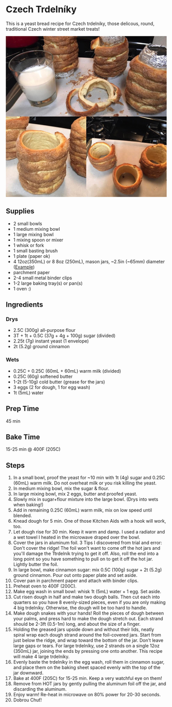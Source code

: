 # Czech Trdelníky

This is a yeast bread recipe for Czech trdelníky, those delicous, round, traditional Czech winter street market treats!

![Image of Trdelníky](https://raw.githubusercontent.com/nofunsir/recipes/master/images/trdelniky.png)

## Supplies

* 2 small bowls
* 1 medium mixing bowl
* 1 large mixing bowl
* 1 mixing spoon or mixer
* 1 whisk or fork
* 1 small basting brush
* 1 plate (paper ok)
* 4 12oz(350mL) or 8 8oz (250mL), mason jars, ~2.5in (~65mm) diameter ([Example](https://www.walmart.com/ip/Ball-12-Count-12-Ounce-Jelly-Jars-with-Lids-and-Bands/21290194))
* parchment paper
* 2-4 small metal binder clips
* 1-2 large baking tray(s) or pan(s)
* 1 oven :)

## Ingredients

### Drys
* 2.5C (300g) all-purpose flour
* 3T + 1t + 0.5C (37g + 4g + 100g) sugar (divided)
* 2.25t (7g) instant yeast (1 envelope)
* 2t (5.2g) ground cinnamon 

### Wets
* 0.25C + 0.25C (60mL + 60mL) warm milk (divided)
* 0.25C (60g) softened butter
* 1-2t (5-10g) cold butter (grease for the jars)
* 3 eggs (2 for dough, 1 for egg wash)
* 1t (5mL) water

## Prep Time

45 min

## Bake Time

15-25 min @ 400F (205C)

## Steps

1. In a small bowl, proof the yeast for ~10 min with 1t (4g) sugar and 0.25C (60mL) warm milk. Do not overheat milk or you risk killing the yeast.
2. In medium mixing bowl, mix the sugar & flour.
3. In large mixing bowl, mix 2 eggs, butter and proofed yeast.
4. Slowly mix in sugar+flour mixture into the large bowl. (Drys into wets when baking!)
5. Add in remaining 0.25C (60mL) warm milk, mix on low speed until blended.
6. Knead dough for 5 min. One of those Kitchen Aids with a hook will work, too.
7. Let dough rise for 30 min. Keep it warm and damp. I used a radiator and a wet towel I heated in the microwave draped over the bowl.
8. Cover the jars in aluminum foil. 3 Tips I discovered from trial and error: Don't cover the ridge! The foil won't want to come off the hot jars and you'll damage the Ttrdelník trying to get it off. Also, roll the end into a long point so you have something to pull on to get it off the hot jar. Lightly butter the foil.
9. In large bowl, make cinnamon sugar: mix 0.5C (100g) sugar + 2t (5.2g) ground cinnamon. Pour out onto paper plate and set aside.
10. Cover pan in parchment paper and attach with binder clips.
11. Preheat oven to 400F (200C).
12. Make egg wash in small bowl: whisk 1t (5mL) water + 1 egg. Set aside.
13. Cut risen dough in half and make two dough balls. Then cut each into quarters so you have 8 evenly-sized pieces, even if you are only making 4 big trdelníky. Otherwise, the dough will be too hard to handle.
14. Make dough snakes with your hands! Roll the pieces of dough between your palms, and press hard to make the dough stretch out. Each strand should be 2-3ft (0.5-1m) long, and about the size of a finger.
15. Holding the greased jars upside down and without their lids, neatly spiral wrap each dough strand around the foil-covered jars. Start from just below the ridge, and wrap toward the bottom of the jar. Don't leave large gaps or tears. For large trdelníky, use 2 strands on a single 12oz (350mL) jar, joining the ends by pressing one onto another. This recipe will make 4 large trdelníky.
16. Evenly baste the trdelníky in the egg wash, roll them in cinnamon sugar, and place them on the baking sheet spaced evenly with the top of the jar downward.
17. Bake at 400F (205C) for 15-25 min. Keep a very watchful eye on them!
18. Remove from HOT jars by gently pulling the aluminum foil off the jar, and discarding the aluminum.
19. Enjoy warm! Re-heat in microwave on 80% power for 20-30 seconds.
20. Dobrou Chuť!
